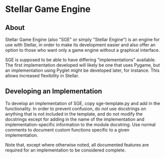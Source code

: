 Stellar Game Engine
===================

## About
Stellar Game Engine (also "SGE" or simply "Stellar Engine") is an engine
for use with Stellar, in order to make its development easier and also
offer an option to those who want only a game engine without a graphical
interface.

SGE is supposed to be able to have differing "implementations"
available.  The first implementation developed will likely be one that
uses Pygame, but an implementation using Pyglet might be developed
later, for instance.  This allows increased flexibility in Stellar.

## Developing an Implementation
To develop an implementation of SGE, copy sge-template.py and add in the
functionality.  In order to prevent confusion, do *not* use docstrings
on anything that is not included in the template, and do not modify the
docstrings except for adding in the name of the implementation and
implementation-specific information to the module docstring.  Use normal
comments to document custom functions specific to a given
implementation.

Note that, except where otherwise noted, all documented features are
required for an implementation to be considered complete.
